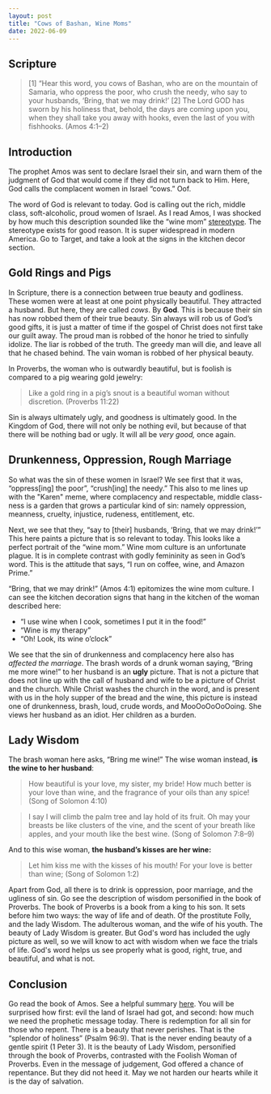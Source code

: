 ```yaml
---
layout: post
title: "Cows of Bashan, Wine Moms"
date: 2022-06-09
---
```


## Scripture

> [1] “Hear this word, you cows of Bashan,
>     who are on the mountain of Samaria,
> who oppress the poor, who crush the needy,
>     who say to your husbands, ‘Bring, that we may drink!’
> [2] The Lord GOD has sworn by his holiness
>     that, behold, the days are coming upon you,
> when they shall take you away with hooks,
>     even the last of you with fishhooks. (Amos 4:1–2)

## Introduction

The prophet Amos was sent to declare Israel their sin, and warn them of the judgment of God that would come if they did not turn back to Him. Here, God calls the complacent women in Israel “cows.” Oof.

The word of God is relevant to today. God is calling out the rich, middle class, soft-alcoholic, proud women of Israel. As I read Amos, I was shocked by how much this description sounded like the “wine mom” [stereotype](https://www.urbandictionary.com/define.php?term=Wine%20Mom). The stereotype exists for good reason. It is super widespread in modern America. Go to Target, and take a look at the signs in the kitchen decor section. 

## Gold Rings and Pigs

In Scripture, there is a connection between true beauty and godliness. These women were at least at one point physically beautiful. They attracted a husband. But here, they are called *cows*. By **God**. This is because their sin has now robbed them of their true beauty. Sin always will rob us of God’s good gifts, it is just a matter of time if the gospel of Christ does not first take our guilt away. The proud man is robbed of the honor he tried to sinfully idolize. The liar is robbed of the truth. The greedy man will die, and leave all that he chased behind. The vain woman is robbed of her physical beauty. 

In Proverbs, the woman who is outwardly beautiful, but is foolish is compared to a pig wearing gold jewelry:

> Like a gold ring in a pig’s snout
>   is a beautiful woman without discretion. (Proverbs 11:22)

Sin is always ultimately ugly, and goodness is ultimately good. In the Kingdom of God, there will not only be nothing evil, but because of that there will be nothing bad or ugly. It will all be *very good,* once again.  

## Drunkenness, Oppression, Rough Marriage 

So what was the sin of these women in Israel? We see first that it was, “oppress[ing] the poor”, “crush[ing] the needy.” This also to me lines up with the "Karen" meme, where complacency and respectable, middle class-ness is a garden that grows a particular kind of sin: namely oppression, meanness, cruelty, injustice, rudeness, entitlement, etc. 

Next, we see that they, “say to [their] husbands, ‘Bring, that we may drink!’” This here paints a picture that is so relevant to today. This looks like a perfect portrait of the “wine mom.” Wine mom culture is an unfortunate plague. It is in complete contrast with godly femininity as seen in God’s word. This is the attitude that says, “I run on coffee, wine, and Amazon Prime.”

“Bring, that we may drink!” (Amos 4:1) epitomizes the wine mom culture. I can see the kitchen decoration signs that hang in the kitchen of the woman described here:
- “I use wine when I cook, sometimes I put it in the food!”
- “Wine is my therapy”
- “Oh! Look, its wine o’clock”

We see that the sin of drunkenness and complacency here also has *affected the marriage*. The brash words of a drunk woman saying, “Bring me more wine!” to her husband is an **ugly** picture. That is not a picture that does not line up with the call of husband and wife to be a picture of Christ and the church. While Christ washes the church in the word, and is present with us in the holy supper of the bread and the wine, this picture is instead one of drunkenness, brash, loud, crude words, and MooOoOoOoOoing. She views her husband as an idiot. Her children as a burden. 

## Lady Wisdom

The brash woman here asks, “Bring me wine!” The wise woman instead, **is the wine to her husband**:

> How beautiful is your love, my sister, my bride!
>   How much better is your love than wine,
>   and the fragrance of your oils than any spice! (Song of Solomon 4:10)

> I say I will climb the palm tree
> and lay hold of its fruit.
> Oh may your breasts be like clusters of the vine,
> and the scent of your breath like apples,
> and your mouth like the best wine. (Song of Solomon 7:8–9)
    
And to this wise woman, **the husband’s kisses are her wine:**

> Let him kiss me with the kisses of his mouth!
> For your love is better than wine; (Song of Solomon 1:2)

Apart from God, all there is to drink is oppression, poor marriage, and the ugliness of sin. Go see the description of wisdom personified in the book of Proverbs. The book of Proverbs is a book from a king to his son. It sets before him two ways: the way of life and of death. Of the prostitute Folly, and the lady Wisdom. The adulterous woman, and the wife of his youth. The beauty of Lady Wisdom is greater. But God's word has included the ugly picture as well, so we will know to act with wisdom when we face the trials of life. God's word helps us see properly what is good, right, true, and beautiful, and what is not. 

## Conclusion

Go read the book of Amos. See a helpful summary [here](https://www.davidpawson.org/resources/resource/97?return_url=https%3A%2F%2Fwww.davidpawson.org%2Fresources%2Fseries%2Funlocking-the-new-testament). You will be surprised how first: evil the land of Israel had got, and second: how much we need the prophetic message today. There is redemption for all sin for those who repent. There is a beauty that never perishes. That is the “splendor of holiness” (Psalm 96:9). That is the never ending beauty of a gentle spirit (1 Peter 3). It is the beauty of Lady Wisdom, personified through the book of Proverbs, contrasted with the Foolish Woman of Proverbs. Even in the message of judgement, God offered a chance of repentance. But they did not heed it. May we not harden our hearts while it is the day of salvation. 